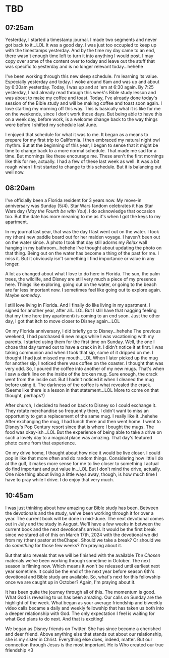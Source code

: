 # TBD

## 07:25am

Yesterday, I started a timestamp journal. I made two segments and never got back to it...LOL It was a good day. I was just too occupied to keep up with the timestamps yesterday. And by the time my day came to an end, there wasn't enough time left to turn it into anything I would post. I may copy over some of the content over to today and leave out the stuff that was specific to yesterday and is no longer relevant today...hehehe

I've been working through this new sleep schedule. I'm learning its value. Especially yesterday and today. I woke around 6am and was up and about by 6:30am yesterday. Today, I was up and at 'em at 6:30 again. By 7:25 yesterday, I had already read through this week's Bible study lesson and was about to make my coffee and toast. Today, I've already done today's session of the Bible study and will be making coffee and toast soon again. I love starting my morning off this way. This is basically what it is like for me on the weekends, since I don't work those days. But being able to have this on a week day, before work, is a welcome change back to the way things were before I shifted my schedule last June.

I enjoyed that schedule for what it was to me. It began as a means to prepare for my first trip to California. I then embraced my natural night owl rhythm. But at the beginning of this year, I began to sense that it might be time to change back to a more normal schedule. That made me sad for a time. But mornings like these encourage me. These aren't the first mornings like this for me, actually. I had a few of these last week as well. It was a bit rough when I first started to change to this schedule. But it is balancing out well now.

## 08:20am

I've officially been a Florida resident for 3 years now. My move-in anniversary was Sunday (5/4). Star Wars fandom celebrates it has Star Wars day (*May the Fourth be with You*). I do acknowledge that occasion too. But the date has more meaning to me as it's when I got the keys to my apartment.

In my journal last year, that was the day I last went out on the water. I took my (then) new paddle board out for her maiden voyage. I haven't been out on the water since. A photo I took that day still adorns my *Relax* wall hanging in my bathroom...hehehe I've thought about updating the photo on that thing. Being out on the water has become a thing of the past for me. I miss it. But it obviously isn't something I find importance or value in any longer.

A lot as changed about what I love to do here in Florida. The sun, the palm trees, the wildlife, and Disney are still very much a piece of my presence here. Things like exploring, going out on the water, or going to the beach are far less important now. I sometimes feel like going out to explore again. Maybe *someday*.

I still love living in Florida. And I finally do like living in my apartment. I signed for another year, after all...LOL But I still have that nagging feeling that my time here (my apartment) is coming to an end soon. Just the other day, I got that itch to move closer to Disney again...LOL

On my Florida anniversary, I did briefly go to Disney...hehehe The previous weekend, I had purchased 6 new mugs while I was vacationing with my parents. I started using them for the first time on Sunday. Well, the one I chose that day turned out to have a crack in it. I didn't notice it at first. I was taking communion and when I took that sip, some of it dripped on me. I thought I had just missed my mouth...LOL When I later picked up the mug for another sip, I noticed there was coffee on the coaster. I thought that was very odd. So, I poured the coffee into another of my new mugs. That's when I saw a dark line on the inside of the broken mug. Sure enough, the crack went from the inside out. But I hadn't noticed it when I cleaned the mug before using it. The darkness of the coffee is what revealed the crack. (Seems like there is a lesson in that statement...LOL More to come on that thought, perhaps?)

After church, I decided to head on back to Disney so I could exchange it. They rotate merchandise so frequently there, I didn't want to miss an opportunity to get a replacement of the same mug. I really like it...hehehe After exchanging the mug, I had lunch there and then went home. I went to Disney's Pop Century resort since that is where I bought the mugs. The food was okay-ish...LOL But the experience of being able to take a drive on such a lovely day to a magical place was amazing. That day's featured photo came from that experience.

On my drive home, I thought about how nice it would be live closer. I could pop in like that more often and do random things. Considering how little I do at the gulf, it makes more sense for me to live closer to something I actual do find important and put value in...LOL But I don't mind the drive, actually. One nice thing about living a little ways away, though, is how much time I have to pray while I drive. I do enjoy that very much.

## 10:45am

I was just thinking about how amazing our Bible study has been. Between the devotionals and the study, we've been working through it for over a year. The current book will be done in mid-June. The next devotional comes out in July and the study in August. We'll have a few weeks in between the current book and the next devotional's arrival. It would be the first break since we stared all of this on March 17th, 2024 with the devotional we did from my (then) pastor at theChapel. Should we take a break? Or should we do *something* for those few weeks? I'm praying about it.

But that also reveals that we will be finished with the available *The Chosen* materials we've been working through sometime in October. The next season is filming now. Which means it won't be released until earliest next year sometime. It could be the end of the next year before season 6th's devotional and Bible study are available. So, what's next for this fellowship once we are caught up in October? Again, I'm praying about it.

It has been quite the journey through all of this. The momentum is good. What God is revealing to us has been amazing. Our calls on Sunday are the highlight of the week. What began as your average friendship and biweekly video calls became a daily and weekly fellowship that has taken us both into a deeper relationship with God. The only expectation I feel is waiting for what God plans to do next. And that is exciting!

We began as Disney friends on Twitter. She has since become a cherished and deer friend. Above anything else that stands out about our relationship, she is my sister in Christ. Everything else does, indeed, matter. But our connection through Jesus is the most important. He is Who created our true friendship <3

